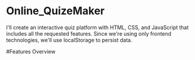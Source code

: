 # Online_QuizeMaker
I'll create an interactive quiz platform with HTML, CSS, and JavaScript that includes all the requested features. Since we're using only frontend technologies, we'll use localStorage to persist data.

#Features Overview
